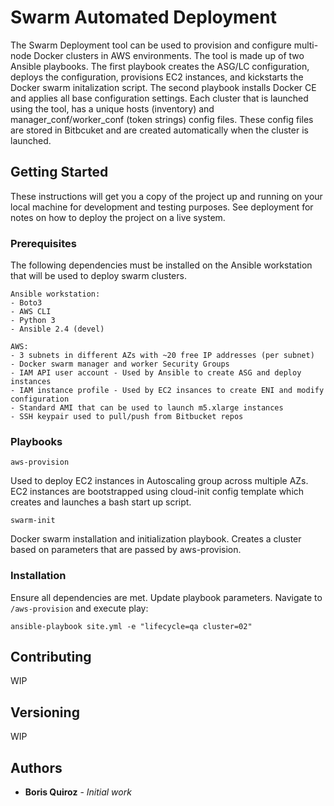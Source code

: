 # Swarm Automated Deployment

The Swarm Deployment tool can be used to provision and configure multi-node Docker clusters in AWS environments. The tool is made up of two Ansible playbooks. The first playbook creates the ASG/LC configuration, deploys the configuration, provisions EC2 instances, and kickstarts the Docker swarm initalization script. The second playbook installs Docker CE and applies all base configuration settings. Each cluster that is launched using the tool, has a unique hosts (inventory) and manager_conf/worker_conf (token strings) config files. These config files are stored in Bitbcuket and are created automatically when the cluster is launched. 

## Getting Started

These instructions will get you a copy of the project up and running on your local machine for development and testing purposes. See deployment for notes on how to deploy the project on a live system.

### Prerequisites

The following dependencies must be installed on the Ansible workstation that will be used to deploy swarm clusters. 

```
Ansible workstation:
- Boto3
- AWS CLI
- Python 3
- Ansible 2.4 (devel)

AWS:
- 3 subnets in different AZs with ~20 free IP addresses (per subnet)
- Docker swarm manager and worker Security Groups
- IAM API user account - Used by Ansible to create ASG and deploy instances
- IAM instance profile - Used by EC2 insances to create ENI and modify configuration
- Standard AMI that can be used to launch m5.xlarge instances
- SSH keypair used to pull/push from Bitbucket repos
```

### Playbooks
```
aws-provision
```
Used to deploy EC2 instances in Autoscaling group across multiple AZs. EC2 instances are bootstrapped using cloud-init config template which creates and launches a bash start up script.

```
swarm-init
```
Docker swarm installation and initialization playbook. Creates a cluster based on parameters that are passed by aws-provision.

### Installation

Ensure all dependencies are met. Update playbook parameters. Navigate to `/aws-provision` and execute play:

```
ansible-playbook site.yml -e "lifecycle=qa cluster=02"
```

## Contributing

WIP

## Versioning

WIP

## Authors

* **Boris Quiroz** - *Initial work*
